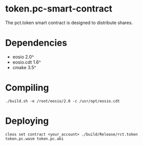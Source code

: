 # token.pc-smart-contract

The pct.token smart contract is designed to distribute shares.

# Dependencies

* eosio 2.0^
* eosio.cdt 1.6^
* cmake 3.5^

# Compiling

```
./build.sh -e /root/eosio/2.0 -c /usr/opt/eosio.cdt
```

# Deploying

```
cleos set contract <your_account> ./build/Release/rct.token token.pc.wasm token.pc.abi
```
